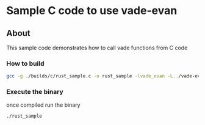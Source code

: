 # Sample C code to use vade-evan

## About

This sample code demonstrates how to call vade functions from C code


### How to build

```sh
gcc -g ./builds/c/rust_sample.c -o rust_sample -lvade_evan -L../vade-evan/target/debug/
```

### Execute the binary

once compiled run the binary

```sh
./rust_sample
```
